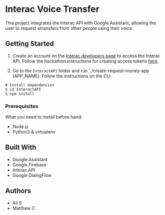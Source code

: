 # Interac Voice Transfer

This project integrates the Interac API with Google Assistant, allowing the user to request 
etransfers from other people using their voice. 

## Getting Started
1. Create an account on the [Interac developers page](https://developer.interac.ca/) to access the Interac API. Follow the hackathon instructions for creating access tokens [here](https://ryan-lee-3.gitbook.io/requestmoneyapi/introduction/untitled). 

2. Go to the `InteractAPI` folder and run `./create-request-money-app [APP_NAME]. Follow the instructions on the CLI.

```
# Install dependencies
$ cd InteractAPI
$ npm install
```

### Prerequisites

What you need to install before hand:
- Node.js
- Python3 & virtualenv

## Built With

* Google Assistant
* Google Firebase
* Interac API
* Google DialogFlow

## Authors
* Ali S
* Matthew C


